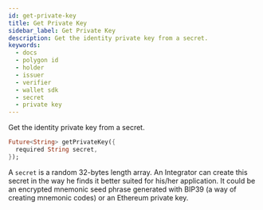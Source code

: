 ```yaml
---
id: get-private-key
title: Get Private Key
sidebar_label: Get Private Key
description: Get the identity private key from a secret.
keywords:
  - docs
  - polygon id
  - holder
  - issuer
  - verifier
  - wallet sdk
  - secret
  - private key
---
```


Get the identity private key from a secret.

```dart
Future<String> getPrivateKey({
  required String secret,
});
```

A `secret` is a random 32-bytes length array. An Integrator can create this secret in the way he finds it better suited for his/her application. It could be an encrypted mnemonic seed phrase generated with BIP39 (a way of creating mnemonic codes) or an Ethereum private key.
